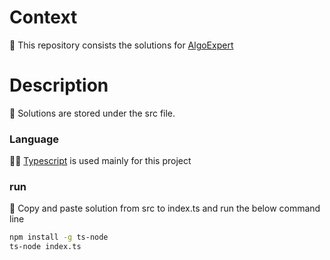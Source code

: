 # Context

🐨 This repository consists the solutions for [AlgoExpert](https://www.algoexpert.io/questions)

# Description
🚀 Solutions are stored under the src file. 

### Language
👨‍💻 [Typescript](https://www.typescriptlang.org/) is used mainly for this project

### run
🚢 Copy and paste solution from src to index.ts and run the below command line
```bash
npm install -g ts-node
ts-node index.ts
```
